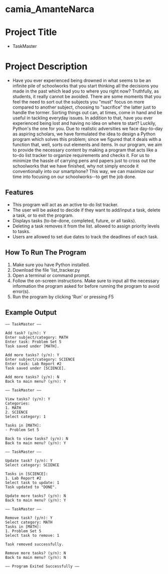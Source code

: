 # camia_AmanteNarca

# Project Title
- TaskMaster

# Project Description
- Have you ever experienced being drowned in what seems to be an infinite pile of schoolworks that you start thinking all the decisions you made in the past which lead you to where you right now? Truthfully, as students, it really cannot be avoided. There are some moments that you feel the need to sort out the subjects you "must" focus on more compared to another subject, choosing to "sacrifice" the latter just to handle the tormer. Sorting things out can, at times, come in hand and be useful in tackling everyday issues. In addition to that, have you ever experienced being lost and having no idea on where to start? Luckily, Python's the one for you. Due to realistic adversities we face day-to-day as aspiring scholars, we have formulated the idea to design a Python program which solves this problem; since we figured that it deals with a function that, well, sorts out elements and items. In our program, we aim to provide the necessary content by making a program that acts like a to-do list tracker to organize requirements and checks it. For us to minimize the hassle of carrying pens and papers just to cross out the schoolworks that we have finished, why not simply encode it conventionally into our smartphone? This way, we can maximize our time into focusing on our schoolworks--to get the job done.

## Features
-   This program will act as an active to-do list tracker.
-   The user will be asked to decide if they want to add/input a task, delete a task, or to exit the program.
-   Displays tasks (to-be-done, completed, future, or all tasks).
-   Deleting a task removes it from the list. allowed to assign priority levels to tasks.
-   Users are allowed to set due dates to track the deadlines of each task.

## How To Run The Program
1.    Make sure you have Python installed.
2.    Download the file 'list_tracker.py
3.    Open a terminal or command prompt.
4.    Follow the on-screen instructions. Make sure to input all the necessary information the program asked for before running the program to avoid error(s).
5.    Run the program by clicking 'Run' or pressing F5

## Example Output
```
—— TaskMaster ——

Add task? (y/n): Y
Enter subject/category: MATH
Enter task: Problem Set 5
Task saved under [MATH].

Add more tasks? (y/n): Y
Enter subject/category: SCIENCE
Enter task: Lab Report #2
Task saved under [SCIENCE].

Add more tasks? (y/n): N
Back to main menu? (y/n): Y

—— TaskMaster ——

View tasks? (y/n): Y
Categories:
1. MATH
2. SCIENCE
Select category: 1

Tasks in [MATH]:
- Problem Set 5

Back to view tasks? (y/n): N
Back to main menu? (y/n): Y

—— TaskMaster ——

Update task? (y/n): Y
Select category: SCIENCE

Tasks in [SCIENCE]:
1. Lab Report #2
Select task to update: 1
Task updated to "DONE".

Update more tasks? (y/n): N
Back to main menu? (y/n): Y

—— TaskMaster ——

Remove task? (y/n): Y
Select category: MATH
Tasks in [MATH]:
1. Problem Set 5
Select task to remove: 1

Task removed successfully.

Remove more tasks? (y/n): N
Back to main menu? (y/n): N

—— Program Exited Successfully ——
```



